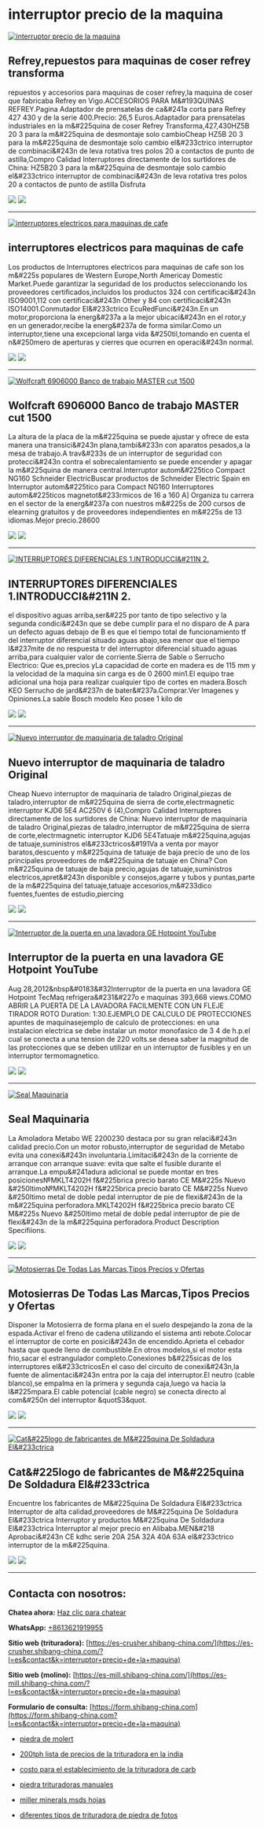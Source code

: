 # interruptor precio de la maquina

<a href="https://swt.shibang-china.com/?l=es&img&k=interruptor+precio+de+la+maquina" target="_blank">![interruptor precio de la maquina](http://static.shibang-china.com/all-800x300/482.jpg)</a>

## Refrey,repuestos para maquinas de coser refrey transforma
repuestos y accesorios para maquinas de coser refrey,la maquina de coser que fabricaba Refrey en Vigo.ACCESORIOS PARA M&#193QUINAS REFREY.Pagina Adaptador de prensatelas de ca&#241a corta para Refrey 427 430 y de la serie 400.Precio: 26,5 Euros.Adaptador para prensatelas industriales en la m&#225quina de coser Refrey Transforma,427,430HZ5B 20 3 para la m&#225quina de desmontaje solo cambioCheap HZ5B 20 3 para la m&#225quina de desmontaje solo cambio el&#233ctrico interruptor de combinaci&#243n de leva rotativa tres polos 20 a contactos de punto de astilla,Compro Calidad Interruptores directamente de los surtidores de China: HZ5B20 3 para la m&#225quina de desmontaje solo cambio el&#233ctrico interruptor de combinaci&#243n de leva rotativa tres polos 20 a contactos de punto de astilla Disfruta


<a href="https://whatsapp.shibangsoft.com/WhatsApp.php" target="_blank" title="WhatsApp">![](http://static.shibang-china.com/icon/whatsapp.png)</a> <a href="https://swt.shibang-china.com/?l=es&icon&k=interruptor+precio+de+la+maquina" target="_blank">![](http://static.shibang-china.com/icon/chat-es.png)</a>

---

<a href="https://swt.shibang-china.com/?l=es&img&k=interruptor+precio+de+la+maquina" target="_blank">![interruptores electricos para maquinas de cafe](http://static.shibang-china.com/all-800x300/70.jpg)</a>

## interruptores electricos para maquinas de cafe
Los productos de Interruptores electricos para maquinas de cafe son los m&#225s populares de Western Europe,North Americay Domestic Market.Puede garantizar la seguridad de los productos seleccionando los proveedores certificados,incluidos los productos 324 con certificaci&#243n ISO9001,112 con certificaci&#243n Other y 84 con certificaci&#243n ISO14001.Conmutador El&#233ctrico EcuRedFunci&#243n.En un motor,proporciona la energ&#237a a la mejor ubicaci&#243n en el rotor,y en un generador,recibe la energ&#237a de forma similar.Como un interruptor,tiene una excepcional larga vida &#250til,tomando en cuenta el n&#250mero de aperturas y cierres que ocurren en operaci&#243n normal.


<a href="https://whatsapp.shibangsoft.com/WhatsApp.php" target="_blank" title="WhatsApp">![](http://static.shibang-china.com/icon/whatsapp.png)</a> <a href="https://swt.shibang-china.com/?l=es&icon&k=interruptor+precio+de+la+maquina" target="_blank">![](http://static.shibang-china.com/icon/chat-es.png)</a>

---

<a href="https://swt.shibang-china.com/?l=es&img&k=interruptor+precio+de+la+maquina" target="_blank">![Wolfcraft 6906000 Banco de trabajo MASTER cut 1500](http://static.shibang-china.com/all-800x300/283.jpg)</a>

## Wolfcraft 6906000 Banco de trabajo MASTER cut 1500
La altura de la placa de la m&#225quina se puede ajustar y ofrece de esta manera una transici&#243n plana,tambi&#233n con aparatos pesados,a la mesa de trabajo.A trav&#233s de un interruptor de seguridad con protecci&#243n contra el sobrecalentamiento se puede encender y apagar la m&#225quina de manera central.Interruptor autom&#225tico Compact NG160 Schneider ElectricBuscar productos de Schneider Electric Spain en Interruptor autom&#225tico para Compact NG160 Interruptores autom&#225ticos magnetot&#233rmicos de 16 a 160 A] Organiza tu carrera en el sector de la energ&#237a con nuestros m&#225s de 200 cursos de elearning gratuitos y de proveedores independientes en m&#225s de 13 idiomas.Mejor precio.28600


<a href="https://whatsapp.shibangsoft.com/WhatsApp.php" target="_blank" title="WhatsApp">![](http://static.shibang-china.com/icon/whatsapp.png)</a> <a href="https://swt.shibang-china.com/?l=es&icon&k=interruptor+precio+de+la+maquina" target="_blank">![](http://static.shibang-china.com/icon/chat-es.png)</a>

---

<a href="https://swt.shibang-china.com/?l=es&img&k=interruptor+precio+de+la+maquina" target="_blank">![INTERRUPTORES DIFERENCIALES 1.INTRODUCCI&#211N 2.](http://static.shibang-china.com/all-800x300/231.jpg)</a>

## INTERRUPTORES DIFERENCIALES 1.INTRODUCCI&#211N 2.
el dispositivo aguas arriba,ser&#225 por tanto de tipo selectivo y la segunda condici&#243n que se debe cumplir para el no disparo de A para un defecto aguas debajo de B es que el tiempo total de funcionamiento tf del interruptor diferencial situado aguas abajo,sea menor que el tiempo l&#237mite de no respuesta tr del interruptor diferencial situado aguas arriba,para cualquier valor de corriente.Sierra de Sable o Serrucho Electrico: Que es,precios yLa capacidad de corte en madera es de 115 mm y la velocidad de la maquina sin carga es de 0 2600 min1.El equipo trae adicional una hoja para realizar cualquier tipo de cortes en madera.Bosch KEO Serrucho de jard&#237n de bater&#237a.Comprar.Ver Imagenes y Opiniones.La sable Bosch modelo Keo posee 1 kilo de


<a href="https://whatsapp.shibangsoft.com/WhatsApp.php" target="_blank" title="WhatsApp">![](http://static.shibang-china.com/icon/whatsapp.png)</a> <a href="https://swt.shibang-china.com/?l=es&icon&k=interruptor+precio+de+la+maquina" target="_blank">![](http://static.shibang-china.com/icon/chat-es.png)</a>

---

<a href="https://swt.shibang-china.com/?l=es&img&k=interruptor+precio+de+la+maquina" target="_blank">![Nuevo interruptor de maquinaria de taladro Original](http://static.shibang-china.com/all-800x300/1371.jpg)</a>

## Nuevo interruptor de maquinaria de taladro Original
Cheap Nuevo interruptor de maquinaria de taladro Original,piezas de taladro,interruptor de m&#225quina de sierra de corte,electrmagnetic interruptor KJD6 5E4 AC250V 6 (4),Compro Calidad Interruptores directamente de los surtidores de China: Nuevo interruptor de maquinaria de taladro Original,piezas de taladro,interruptor de m&#225quina de sierra de corte,electrmagnetic interruptor KJD6 5E4Tatuaje m&#225quina,agujas de tatuaje,suministros el&#233ctricos&#191Va a venta por mayor baratos,descuento y m&#225quina de tatuaje de baja precio de uno de los principales proveedores de m&#225quina de tatuaje en China? Con m&#225quina de tatuaje de baja precio,agujas de tatuaje,suministros electricos,apret&#243n disponible y consejos,agarre y tubos y puntas,parte de la m&#225quina del tatuaje,tatuaje accesorios,m&#233dico fuentes,fuentes de estudio,piercing


<a href="https://whatsapp.shibangsoft.com/WhatsApp.php" target="_blank" title="WhatsApp">![](http://static.shibang-china.com/icon/whatsapp.png)</a> <a href="https://swt.shibang-china.com/?l=es&icon&k=interruptor+precio+de+la+maquina" target="_blank">![](http://static.shibang-china.com/icon/chat-es.png)</a>

---

<a href="https://swt.shibang-china.com/?l=es&img&k=interruptor+precio+de+la+maquina" target="_blank">![Interruptor de la puerta en una lavadora GE Hotpoint YouTube](http://static.shibang-china.com/all-800x300/177.jpg)</a>

## Interruptor de la puerta en una lavadora GE Hotpoint YouTube
Aug 28,2012&nbsp&#0183&#32Interruptor de la puerta en una lavadora GE Hotpoint TecMaq refrigera&#231&#227o e maquinas 393,668 views.COMO ABRIR LA PUERTA DE LA LAVADORA FACILMENTE CON UN FLEJE TIRADOR ROTO Duration: 1:30.EJEMPLO DE CALCULO DE PROTECCIONES apuntes de maquinasejemplo de calculo de protecciones: en una instalacion electrica se debe instalar un motor monofasico de 3 4 de h.p.el cual se conecta a una tension de 220 volts.se desea saber la magnitud de las protecciones que se deben utilizar en un interruptor de fusibles y en un interruptor termomagnetico.


<a href="https://whatsapp.shibangsoft.com/WhatsApp.php" target="_blank" title="WhatsApp">![](http://static.shibang-china.com/icon/whatsapp.png)</a> <a href="https://swt.shibang-china.com/?l=es&icon&k=interruptor+precio+de+la+maquina" target="_blank">![](http://static.shibang-china.com/icon/chat-es.png)</a>

---

<a href="https://swt.shibang-china.com/?l=es&img&k=interruptor+precio+de+la+maquina" target="_blank">![Seal Maquinaria](http://static.shibang-china.com/all-800x300/1512.jpg)</a>

## Seal Maquinaria
La Amoladora Metabo WE 2200230 destaca por su gran relaci&#243n calidad precio.Con un motor robusto,interruptor de seguridad de Metabo evita una conexi&#243n involuntaria.Limitaci&#243n de la corriente de arranque con arranque suave: evita que salte el fusible durante el arranque.La empu&#241adura adicional se puede montar en tres posiciones№MKLT4202H f&#225brica precio barato CE M&#225s Nuevo &#250ltimo№MKLT4202H f&#225brica precio barato CE M&#225s Nuevo &#250ltimo metal de doble pedal interruptor de pie de flexi&#243n de la m&#225quina perforadora.MKLT4202H f&#225brica precio barato CE M&#225s Nuevo &#250ltimo metal de doble pedal interruptor de pie de flexi&#243n de la m&#225quina perforadora.Product Description Specifiions.


<a href="https://whatsapp.shibangsoft.com/WhatsApp.php" target="_blank" title="WhatsApp">![](http://static.shibang-china.com/icon/whatsapp.png)</a> <a href="https://swt.shibang-china.com/?l=es&icon&k=interruptor+precio+de+la+maquina" target="_blank">![](http://static.shibang-china.com/icon/chat-es.png)</a>

---

<a href="https://swt.shibang-china.com/?l=es&img&k=interruptor+precio+de+la+maquina" target="_blank">![Motosierras De Todas Las Marcas,Tipos Precios y Ofertas](http://static.shibang-china.com/all-800x300/459.jpg)</a>

## Motosierras De Todas Las Marcas,Tipos Precios y Ofertas
Disponer la Motosierra de forma plana en el suelo despejando la zona de la espada.Activar el freno de cadena utilizando el sistema anti rebote.Colocar el interruptor de corte en posici&#243n de encendido.Aprieta el cebador hasta que quede lleno de combustible.En otros modelos,si el motor esta frio,sacar el estrangulador completo.Conexiones b&#225sicas de los interruptores el&#233ctricosEn el caso del circuito de conexi&#243n,la fuente de alimentaci&#243n entra por la caja del interruptor.El neutro (cable blanco),se empalma en la primera y segunda caja,luego va hacia la l&#225mpara.El cable potencial (cable negro) se conecta directo al com&#250n del interruptor &quotS3&quot.


<a href="https://whatsapp.shibangsoft.com/WhatsApp.php" target="_blank" title="WhatsApp">![](http://static.shibang-china.com/icon/whatsapp.png)</a> <a href="https://swt.shibang-china.com/?l=es&icon&k=interruptor+precio+de+la+maquina" target="_blank">![](http://static.shibang-china.com/icon/chat-es.png)</a>

---

<a href="https://swt.shibang-china.com/?l=es&img&k=interruptor+precio+de+la+maquina" target="_blank">![Cat&#225logo de fabricantes de M&#225quina De Soldadura El&#233ctrica](http://static.shibang-china.com/all-800x300/124.jpg)</a>

## Cat&#225logo de fabricantes de M&#225quina De Soldadura El&#233ctrica
Encuentre los fabricantes de M&#225quina De Soldadura El&#233ctrica Interruptor de alta calidad,proveedores de M&#225quina De Soldadura El&#233ctrica Interruptor y productos M&#225quina De Soldadura El&#233ctrica Interruptor al mejor precio en Alibaba.MEN&#218 Aprobaci&#243n CE kdhc serie 20A 25A 32A 40A 63A el&#233ctrico interruptor de la m&#225quina.

<a href="https://whatsapp.shibangsoft.com/WhatsApp.php" target="_blank" title="WhatsApp">![](http://static.shibang-china.com/icon/whatsapp.png)</a> <a href="https://swt.shibang-china.com/?l=es&icon&k=interruptor+precio+de+la+maquina" target="_blank">![](http://static.shibang-china.com/icon/chat-es.png)</a>

---
## Contacta con nosotros:

**Chatea ahora:** [Haz clic para chatear](https://swt.shibang-china.com?l=es&contact&k=interruptor+precio+de+la+maquina)

**WhatsApp:**  [+8613621919955](https://whatsapp.shibangsoft.com/WhatsApp.php)

**Sitio web (trituradora):** [https://es-crusher.shibang-china.com/](https://es-crusher.shibang-china.com/?l=es&contact&k=interruptor+precio+de+la+maquina)

**Sitio web (molino):** [https://es-mill.shibang-china.com/](https://es-mill.shibang-china.com/?l=es&contact&k=interruptor+precio+de+la+maquina)

**Formulario de consulta:** [https://form.shibang-china.com](https://form.shibang-china.com?l=es&contact&k=interruptor+precio+de+la+maquina)

* [piedra de molert](../84/piedra%20de%20molert.md)

* [200tph lista de precios de la trituradora en la india](../95/200tph%20lista%20de%20precios%20de%20la%20trituradora%20en%20la%20india.md)

* [costo para el establecimiento de la trituradora de carb](../91/costo%20para%20el%20establecimiento%20de%20la%20trituradora%20de%20carb.md)

* [piedra trituradoras manuales](../95/piedra%20trituradoras%20manuales.md)

* [miller minerals msds hojas](../84/miller%20minerals%20msds%20hojas.md)

* [diferentes tipos de trituradora de piedra de fotos](../83/diferentes%20tipos%20de%20trituradora%20de%20piedra%20de%20fotos.md)